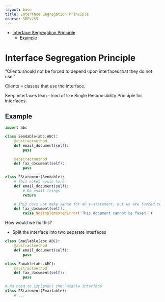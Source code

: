 ```yaml
---
layout: base
title: Interface Segregation Principle
course: SDEV265
---
```


- [Interface Segregation Principle](#interface-segregation-principle)
  - [Example](#example)

# Interface Segregation Principle

"Clients should not be forced to depend upon interfaces that they do not use."

Clients = classes that use the interface.

Keep interfaces lean - kind of like Single Responsibility Principle for interfaces.

## Example

```python
import abc

class Sendable(abc.ABC):
    @abstractmethod
    def email_document(self):
        pass

    @abstractmethod
    def fax_document(self):
        pass

class EStatement(Sendable):
    # This makes sense here
    def email_document(self):
        # Do email things
        return

    # This does not make sense for an e-statement, but we are forced to implement it
    def fax_document(self):
        raise NotImplementedError('This document cannot be faxed.')
```

How would we fix this?

- Split the interface into two separate interfaces

```python
class Emailable(abc.ABC):
    @abstractmethod
    def email_document(self):
        pass

class Faxable(abc.ABC):
    @abstractmethod
    def fax_document(self):
        pass

# No need to implement the Faxable interface
class EStatement(Emailable):
    # ...
```
